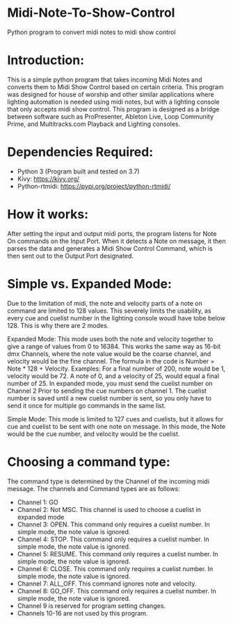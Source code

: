 # Midi-Note-To-Show-Control
 Python program to convert midi notes to midi show control

# Introduction:
This is a simple python program that takes incoming Midi Notes and converts them to Midi Show Control based on certain criteria. 
This program was designed for house of worship and other similar applications where lighting automation is needed using midi notes, 
but with a lighting console that only accepts midi show control. This program is designed as a bridge between software such as ProPresenter, Ableton Live, 
Loop Community Prime, and Multitracks.com Playback and Lighting consoles. 

# Dependencies Required:
- Python 3 (Program built and tested on 3.7)
- Kivy: https://kivy.org/
- Python-rtmidi:  https://pypi.org/project/python-rtmidi/


# How it works:
After setting the input and output midi ports, the program listens for Note On commands on the Input Port. When it detects a Note on message, it then parses the data and generates a Midi Show Control Command, which is then sent out to the Output Port designated.


# Simple vs. Expanded Mode:
Due to the limitation of midi, the note and velocity parts of a note on command are limited to 128 values. This severely limits the usability, as every cue and cuelist number in the lighting console woudl have tobe below 128. This is why there are 2 modes. 

Expanded Mode: This mode uses both the note and velocity together to give a range of values from 0 to 16384. This works the same way as 16-bit dmx Channels, where the note value would be the coarse channel, and velocity would be the fine channel. The formula in the code is Number = Note * 128 + Velocity. Examples: For a final number of 200, note would be 1, velocity would be 72. A note of 0, and a velocity of 25, would equal a final number of 25. In expanded mode, you must send the cuelist number on Channel 2 Prior to sending the cue numbers on channel 1. The cuelist number is saved until a new cuelist number is sent, so you only have to send it once for multiple go commands in the same list. 

Simple Mode: This mode is limited to 127 cues and cuelists, but it allows for cue and cuelist to be sent with one note on message. In this mode, the Note would be the cue number, and velocity would be the cuelist.


# Choosing a command type: 
The command type is determined by the Channel of the incoming midi message. The channels and Command types are as follows:
- Channel 1: GO
- Channel 2: Not MSC. This channel is used to choose a cuelist in expanded mode
- Channel 3: OPEN.   This command only requires a cuelist number. In simple mode, the note value is ignored.
- Channel 4: STOP.   This command only requires a cuelist number. In simple mode, the note value is ignored.
- Channel 5: RESUME. This command only requires a cuelist number. In simple mode, the note value is ignored.
- Channel 6: CLOSE.  This command only requires a cuelist number. In simple mode, the note value is ignored.
- Channel 7: ALL_OFF. This command ignores note and velocity.
- Channel 8: GO_OFF. This command only requires a cuelist number. In simple mode, the note value is ignored.
- Channel 9 is reserved for program setting changes.
- Channels 10-16 are not used by this program.
